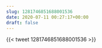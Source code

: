 ```yaml
---
slug: 1281746851688001536
date: 2020-07-11 00:27:17+00:00
draft: false
---
```


{{< tweet 1281746851688001536 >}}
